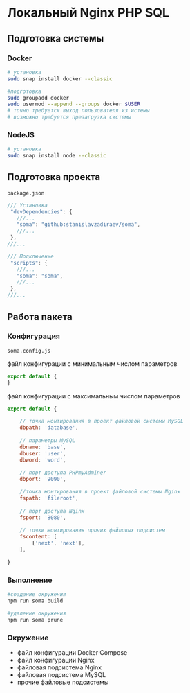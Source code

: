 # Локальный Nginx PHP SQL
## Подготовка системы
### Docker
```sh
# установка
sudo snap install docker --classic

#подготовка
sudo groupadd docker
sudo usermod --append --groups docker $USER
# точно требуется выход пользователя из истемы
# возможно требуется презагрузка системы
```
###  NodeJS
```sh
# установка
sudo snap install node --classic
```
## Подготовка проекта
`package.json`
 ```js
/// Установка
  "devDependencies": {
    ///...
    "soma": "github:stanislavzadiraev/soma",
    ///...
  },
///...

/// Подключение
  "scripts": {
    ///...
    "soma": "soma",
    ///...
  },
///...
```
## Работа пакета
### Конфигурация
`soma.config.js`

файл конфигурации  с минимальным числом параметров
```js
export default {
}
```
файл конфигурации с максимальным числом параметров
```js
export default {

    // точка монтирования в проект файловой системы MySQL 
    dbpath: 'database',
 
    // параметры MySQL
    dbname: 'base',
    dbuser: 'user',
    dbword: 'word',
 
    // порт доступа PHPmyAdminer
    dbport: '9090',

    //точка монтирования в проект файловой системы Nginx
    fspath: 'fileroot',
 
    // порт доступа Nginx
    fsport: '8080',
 
    // точки монтирования прочих файловых подсистем
    fscontent: [
        ['next', 'next'],
    ],

}
```
### Выполнение
```sh
#создание окружения
npm run soma build

#удаление окружения
npm run soma prune
```
### Окружение
- файл конфигурации Docker Compose
- файл конфигурации Nginx
- файловая подсистема Nginx
- файловая подсистема MySQL
- прочие файловые подсистемы